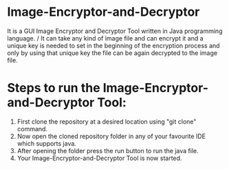 # Image-Encryptor-and-Decryptor
It is a GUI Image Encryptor and Decryptor Tool written in Java programming language. /
It can take any kind of image file and can encrypt it and a unique key is needed to set in the beginning of the encryption process and only by using that unique key the file can be again decrypted to the image file.

# Steps to run the Image-Encryptor-and-Decryptor Tool:

1. First clone the repository at a desired location using "git clone" command.
2. Now open the cloned repository folder in any of your favourite IDE which supports java.
3. After opening the folder press the run button to run the java file. 
4. Your Image-Encryptor-and-Decryptor Tool is now started.

